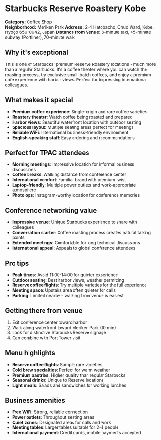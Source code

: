 # Starbucks Reserve Roastery Kobe

**Category:** Coffee Shop  
**Neighborhood:** Meriken Park
**Address:** 2-4 Hatobacho, Chuo Ward, Kobe, Hyogo 650-0042, Japan 
**Distance from Venue:** 8-minute taxi, 45-minute subway (Portliner), 70-minute walk  

## Why it's exceptional

This is one of Starbucks' premium Reserve Roastery locations - much more than a regular Starbucks. It's a coffee theater where you can watch the roasting process, try exclusive small-batch coffees, and enjoy a premium cafe experience with harbor views. Perfect for impressing international colleagues.

## What makes it special

- **Premium coffee experience**: Single-origin and rare coffee varieties
- **Roastery theater**: Watch coffee being roasted and prepared
- **Harbor views**: Beautiful waterfront location with outdoor seating
- **Spacious layout**: Multiple seating areas perfect for meetings
- **Reliable WiFi**: International business-friendly environment
- **English-speaking staff**: Easy ordering and recommendations

## Perfect for TPAC attendees

- **Morning meetings**: Impressive location for informal business discussions
- **Coffee breaks**: Walking distance from conference center
- **International comfort**: Familiar brand with premium twist
- **Laptop-friendly**: Multiple power outlets and work-appropriate atmosphere
- **Photo ops**: Instagram-worthy location for conference memories

## Conference networking value

- **Impressive venue**: Unique Starbucks experience to share with colleagues
- **Conversation starter**: Coffee roasting process creates natural talking points
- **Extended meetings**: Comfortable for long technical discussions
- **International appeal**: Appeals to global conference attendees

## Pro tips

- **Peak times**: Avoid 11:00-14:00 for quieter experience
- **Outdoor seating**: Best harbor views, weather permitting
- **Reserve coffee flights**: Try multiple varieties for the full experience
- **Meeting space**: Upstairs area often quieter for calls
- **Parking**: Limited nearby - walking from venue is easiest

## Getting there from venue

1. Exit conference center toward harbor
2. Walk along waterfront toward Meriken Park (10 min)
3. Look for distinctive Starbucks Reserve signage
4. Can combine with Port Tower visit

## Menu highlights

- **Reserve coffee flights**: Sample rare varieties
- **Cold brew specialties**: Perfect for warm weather
- **Premium pastries**: Higher quality than regular Starbucks
- **Seasonal drinks**: Unique to Reserve locations
- **Light meals**: Salads and sandwiches for working lunches

## Business amenities

- **Free WiFi**: Strong, reliable connection
- **Power outlets**: Throughout seating areas
- **Quiet zones**: Designated areas for calls and work
- **Meeting tables**: Larger tables suitable for 2-4 people
- **International payment**: Credit cards, mobile payments accepted
